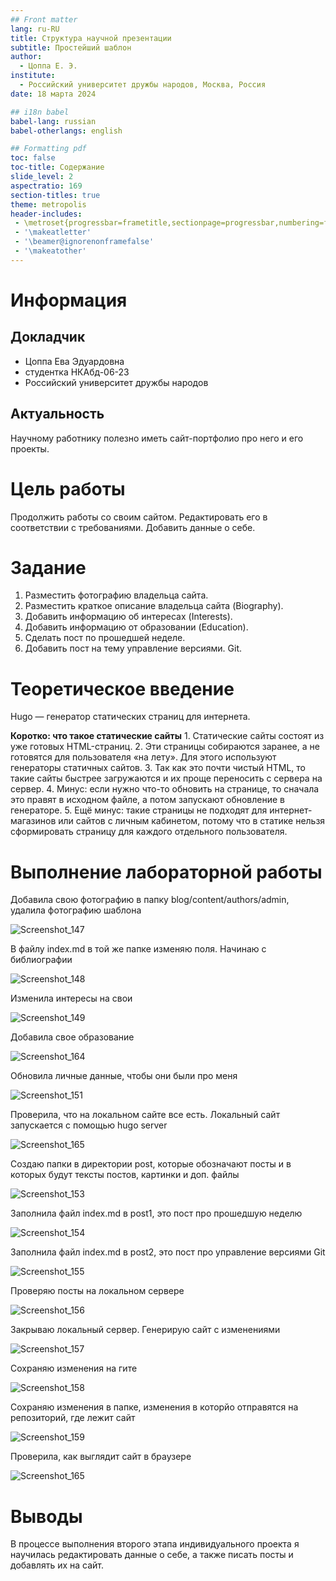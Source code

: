 ```yaml
---
## Front matter
lang: ru-RU
title: Структура научной презентации
subtitle: Простейший шаблон
author:
  - Цоппа Е. Э.
institute:
  - Российский университет дружбы народов, Москва, Россия
date: 18 марта 2024

## i18n babel
babel-lang: russian
babel-otherlangs: english

## Formatting pdf
toc: false
toc-title: Содержание
slide_level: 2
aspectratio: 169
section-titles: true
theme: metropolis
header-includes:
 - \metroset{progressbar=frametitle,sectionpage=progressbar,numbering=fraction}
 - '\makeatletter'
 - '\beamer@ignorenonframefalse'
 - '\makeatother'
---
```


# Информация

## Докладчик

  * Цоппа Ева Эдуардовна
  * студентка НКАбд-06-23
  * Российский университет дружбы народов

## Актуальность

Научному работнику полезно иметь сайт-портфолио про него и его проекты.

# Цель работы

Продолжить работы со своим сайтом. Редактировать его в соответствии с требованиями. Добавить данные о себе.

# Задание

1. Разместить фотографию владельца сайта.
2. Разместить краткое описание владельца сайта (Biography).
3. Добавить информацию об интересах (Interests).
4. Добавить информацию от образовании (Education).
5. Сделать пост по прошедшей неделе.
6. Добавить пост на тему управление версиями. Git.

# Теоретическое введение

Hugo — генератор статических страниц для интернета.

**Коротко: что такое статические сайты**
    1. Статические сайты состоят из уже готовых HTML-страниц.
    2. Эти страницы собираются заранее, а не готовятся для пользователя «на лету». Для этого используют генераторы статичных сайтов.
    3. Так как это почти чистый HTML, то такие сайты быстрее загружаются и их проще переносить с сервера на сервер.
    4. Минус: если нужно что-то обновить на странице, то сначала это правят в исходном файле, а потом запускают обновление в генераторе.
    5. Ещё минус: такие страницы не подходят для интернет-магазинов или сайтов с личным кабинетом, потому что в статике нельзя сформировать страницу для каждого отдельного пользователя.

# Выполнение лабораторной работы

Добавила свою фотографию в папку blog/content/authors/admin, удалила фотографию шаблона 

![Screenshot_147](https://github.com/evatsoppa/study_2023-2024_os-intro/assets/145338773/826d799f-0273-421e-848d-a66d83d385b8)

В файлу index.md в той же папке изменяю поля. Начинаю с библиографии 

![Screenshot_148](https://github.com/evatsoppa/study_2023-2024_os-intro/assets/145338773/57cb2bc4-b603-4cd0-8cd8-60d2e67626ff)

Изменила интересы на свои 

![Screenshot_149](https://github.com/evatsoppa/study_2023-2024_os-intro/assets/145338773/5f389e26-ea63-4bf5-88a9-7fbe86986ff0)

Добавила свое образование 

![Screenshot_164](https://github.com/evatsoppa/study_2023-2024_os-intro/assets/145338773/0b185462-fcef-4a34-8e2f-53d37d26953e)

Обновила личные данные, чтобы они были про меня 

![Screenshot_151](https://github.com/evatsoppa/study_2023-2024_os-intro/assets/145338773/8173195b-c41e-4c56-9aa3-3d6974dd6aeb)

Проверила, что на локальном сайте все есть. Локальный сайт запускается с помощью hugo server 

![Screenshot_165](https://github.com/evatsoppa/study_2023-2024_os-intro/assets/145338773/e3f0b3ac-cccf-454c-962f-2c50a800b399)

Создаю папки в директории post, которые обозначают посты и в которых будут тексты постов, картинки и доп. файлы 

![Screenshot_153](https://github.com/evatsoppa/study_2023-2024_os-intro/assets/145338773/61f77f4f-f9bd-4333-816b-754f27be8ffb)

Заполнила файл index.md в post1, это пост про прошедшую неделю 

![Screenshot_154](https://github.com/evatsoppa/study_2023-2024_os-intro/assets/145338773/c92d689c-0f0b-4d63-884a-06032aab5f42)

Заполнила файл index.md в post2, это пост про управление версиями Git 

![Screenshot_155](https://github.com/evatsoppa/study_2023-2024_os-intro/assets/145338773/78beba6c-cfc7-442a-bb0f-e30a6e317e7f)

Проверяю посты на локальном сервере 

![Screenshot_156](https://github.com/evatsoppa/study_2023-2024_os-intro/assets/145338773/2e2a5383-1d9e-4d65-9d3a-655acb367412)

Закрываю локальный сервер. Генерирую сайт с изменениями 

![Screenshot_157](https://github.com/evatsoppa/study_2023-2024_os-intro/assets/145338773/e5cd406e-ac99-4b55-9cf6-bf451164314e)

Сохраняю изменения на гите 

![Screenshot_158](https://github.com/evatsoppa/study_2023-2024_os-intro/assets/145338773/dbe2e7cb-051d-4e66-8544-401b1eeaf46c)

Сохраняю изменения в папке, изменения в которйо отправятся на репозиторий, где лежит сайт 

![Screenshot_159](https://github.com/evatsoppa/study_2023-2024_os-intro/assets/145338773/0be5be4d-68d7-469c-8f02-c5131ac6d339)

Проверила, как выглядит сайт в браузере 

![Screenshot_165](https://github.com/evatsoppa/study_2023-2024_os-intro/assets/145338773/9ff1303e-de99-40a4-aa8e-c6dc95f291eb)

# Выводы

В процессе выполнения второго этапа индивидуального проекта я научилась редактировать данные о себе, а также писать посты и добавлять их на сайт.
